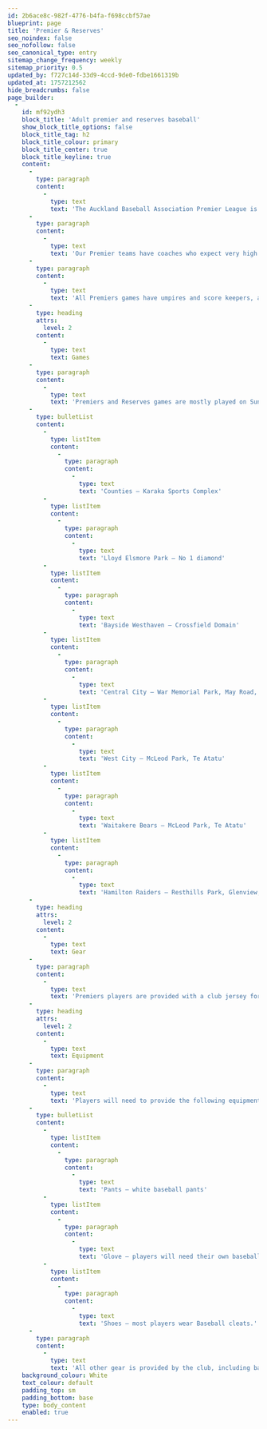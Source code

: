 ```yaml
---
id: 2b6ace8c-982f-4776-b4fa-f698ccbf57ae
blueprint: page
title: 'Premier & Reserves'
seo_noindex: false
seo_nofollow: false
seo_canonical_type: entry
sitemap_change_frequency: weekly
sitemap_priority: 0.5
updated_by: f727c14d-33d9-4ccd-9de0-fdbe1661319b
updated_at: 1757212562
hide_breadcrumbs: false
page_builder:
  -
    id: mf92ydh3
    block_title: 'Adult premier and reserves baseball'
    show_block_title_options: false
    block_title_tag: h2
    block_title_colour: primary
    block_title_center: true
    block_title_keyline: true
    content:
      -
        type: paragraph
        content:
          -
            type: text
            text: 'The Auckland Baseball Association Premier League is the top level of baseball in New Zealand. Howick-Pakuranga has a long history in Premier baseball – with strong teams playing each season.'
      -
        type: paragraph
        content:
          -
            type: text
            text: 'Our Premier teams have coaches who expect very high levels of commitment and performance from players, including training and game day attendance.'
      -
        type: paragraph
        content:
          -
            type: text
            text: 'All Premiers games have umpires and score keepers, and results are tracked on the MyBallClub scoring website.'
      -
        type: heading
        attrs:
          level: 2
        content:
          -
            type: text
            text: Games
      -
        type: paragraph
        content:
          -
            type: text
            text: 'Premiers and Reserves games are mostly played on Sundays at the following fields:'
      -
        type: bulletList
        content:
          -
            type: listItem
            content:
              -
                type: paragraph
                content:
                  -
                    type: text
                    text: 'Counties – Karaka Sports Complex'
          -
            type: listItem
            content:
              -
                type: paragraph
                content:
                  -
                    type: text
                    text: 'Lloyd Elsmore Park – No 1 diamond'
          -
            type: listItem
            content:
              -
                type: paragraph
                content:
                  -
                    type: text
                    text: 'Bayside Westhaven – Crossfield Domain'
          -
            type: listItem
            content:
              -
                type: paragraph
                content:
                  -
                    type: text
                    text: 'Central City – War Memorial Park, May Road, Mt Roskill'
          -
            type: listItem
            content:
              -
                type: paragraph
                content:
                  -
                    type: text
                    text: 'West City – McLeod Park, Te Atatu'
          -
            type: listItem
            content:
              -
                type: paragraph
                content:
                  -
                    type: text
                    text: 'Waitakere Bears – McLeod Park, Te Atatu'
          -
            type: listItem
            content:
              -
                type: paragraph
                content:
                  -
                    type: text
                    text: 'Hamilton Raiders – Resthills Park, Glenview, Hamilton'
      -
        type: heading
        attrs:
          level: 2
        content:
          -
            type: text
            text: Gear
      -
        type: paragraph
        content:
          -
            type: text
            text: 'Premiers players are provided with a club jersey for games, which must be returned at the end of the season, and a hat they can keep.'
      -
        type: heading
        attrs:
          level: 2
        content:
          -
            type: text
            text: Equipment
      -
        type: paragraph
        content:
          -
            type: text
            text: 'Players will need to provide the following equipment - see the guys at the Fieldhouse - 1/57 Ben Lomond Crescent, Pakuranga'
      -
        type: bulletList
        content:
          -
            type: listItem
            content:
              -
                type: paragraph
                content:
                  -
                    type: text
                    text: 'Pants – white baseball pants'
          -
            type: listItem
            content:
              -
                type: paragraph
                content:
                  -
                    type: text
                    text: 'Glove – players will need their own baseball glove'
          -
            type: listItem
            content:
              -
                type: paragraph
                content:
                  -
                    type: text
                    text: 'Shoes – most players wear Baseball cleats.'
      -
        type: paragraph
        content:
          -
            type: text
            text: 'All other gear is provided by the club, including bats (wood only), batting helmets, catchers gear, balls etc.'
    background_colour: White
    text_colour: default
    padding_top: sm
    padding_bottom: base
    type: body_content
    enabled: true
---
```

